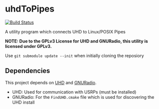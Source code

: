 # uhdToPipes
[![Build Status](https://travis-ci.com/ucb-cyarp/uhdToPipes.svg?token=3DFsVQ6rTxi6J46pKtZ6&branch=master)](https://travis-ci.com/ucb-cyarp/uhdToPipes)

A utility program which connects UHD to Linux/POSIX Pipes

**NOTE: Due to the GPLv3 License for UHD and GNURadio, this utility is licensed under GPLv3.**

Use `git submodule update --init` when initially cloning the reposiory

## Dependencies
This project depends on [UHD](https://github.com/EttusResearch/uhd) and [GNURadio](https://github.com/gnuradio/gnuradio).
* UHD: Used for communication with USRPs (must be installed)
* GNURadio: For the `FindUHD.cmake` file which is used for discovering the UHD install
